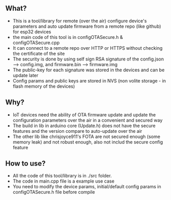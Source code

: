 
## What?
- This is a tool/library for remote (over the air) configure device's parameters and auto update firmware from a remote repo (like github) for esp32 devices
- the main code of this tool is in configOTASecure.h & configOTASecure.cpp
- It can connect to a remote repo over HTTP or HTTPS without checking the certificate of the site
- The security is done by using self sign RSA signature of the config.json --> config.img, and firmware.bin --> firmware.img 
- The public-key for each signature was stored in the devices and can be update later
- Config params and public keys are stored in NVS (non volite storage - in flash memory of the devices)

## Why?
- IoT devices need the ability of OTA firmware update and update the configuration parameters over the air in a convenient and secured way
- The build in lib in arduino core (Update.h) does not have the secure features and the version compare to auto-update over the air
- The other lib like chrisjoyce911's FOTA are not secured enough (some memory leak) and not robust enough, also not includ the secure config feature

## How to use?
- All the code of this tool/library is in ./src folder. 
- The code in main.cpp file is a example use case
- You need to modify the device params, initial/default config params in configOTASecure.h file before compile

